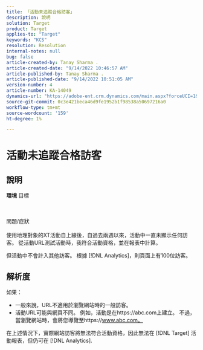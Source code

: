 ```yaml
---
title: 「活動未追蹤合格訪客」
description: 說明
solution: Target
product: Target
applies-to: "Target"
keywords: "KCS"
resolution: Resolution
internal-notes: null
bug: false
article-created-by: Tanay Sharma .
article-created-date: "9/14/2022 10:46:57 AM"
article-published-by: Tanay Sharma .
article-published-date: "9/14/2022 10:51:05 AM"
version-number: 4
article-number: KA-14049
dynamics-url: "https://adobe-ent.crm.dynamics.com/main.aspx?forceUCI=1&pagetype=entityrecord&etn=knowledgearticle&id=eb27b88a-1a34-ed11-9db1-002248086735"
source-git-commit: 0c3e421beca46d9fe1952b1f98538a50697216a0
workflow-type: tm+mt
source-wordcount: '159'
ht-degree: 1%

---
```


# 活動未追蹤合格訪客

## 說明

<b>環境</b>
目標


<br><br>問題/症狀<br><br>
使用地理對象的XT活動自上線後，自過去兩週以來，活動中一直未顯示任何訪客。 從活動URL測試活動時，我符合活動資格，並在報表中計算。



但活動中不會計入其他訪客。 根據 [!DNL Analytics]，則頁面上有100位訪客。

## 解析度


如果：

- 一般來說，URL不適用於瀏覽網站時的一般訪客。
- 活動URL可能與網頁不同。 例如，活動是在https://abc.com上建立。 不過，當瀏覽網站時，會將您導覽至https://www.abc.com。


在上述情況下，實際網站訪客將無法符合活動資格，因此無法在 [!DNL Target] 活動報表，但仍可在 [!DNL Analytics].
